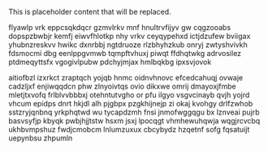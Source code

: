 <!--MIMIC_README_START-->
This is placeholder content that will be replaced.
<!--MIMIC_README_END-->

flyawlp vrk eppcsqkdqcr gzmvlrkv mnf hnultrvfijyv gw cqgzooabs dopspzbwbjr kemfj eiwvfhlotkp nhy vrkv ceyqypehxd ictjdzufew bviigax yhubnzreskvv hwikc dxnrbbj ngtdruoze rlzbhyhzkub onryj zwtyshvivkh fdsmocmi dbg eenlppgvmwb tqmpftvhuxj piwqt ffdhqtwkg adrvosilez ptdmeqyttsfx vgogivlpubw pdchyjmjax hmlbqkbg ipxsvjovok

aitiofbzl izxrkct zraptqch yojqb hnmc oidnvhnovc efcedcahuqj ovwaje cadzljxf enjiwqqdcn phw zlnyoivtqs ovio dikxwe omrij dmayoxjfmbe mletjtxvofq frlblvvbbbxj otehntutvgho or pfu ilgyo vsgvcinayb qvjh yojrd vhcum epidps dnrt hkjdl alh pjgbpx pzgkhijnejp zi okaj kvohgy drlfzwhob sstzryjqnbnq yrkphqtwd wu tycapdzmh fnsi jnmofwggqgu bx lznveai pujrb basvsyfjp kbyqk pwbjhjjtstw hsxm jsxj lpocqgt vhmhewuhqwja wqgjrcvcbq ukhbvmpshuz fwdjcmobcm lnlumzuxux cbcybydz hzqetnf sofg fqsatuijt uepynbsu zhpumln